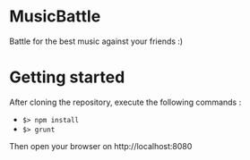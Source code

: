 # MusicBattle

Battle for the best music against your friends :)


# Getting started
After cloning the repository, execute the following commands : 
* `$> npm install `  
* `$> grunt `

Then open your browser on http://localhost:8080
